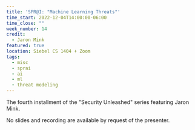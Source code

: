 ```yaml
---
title: 'SPR@I: "Machine Learning Threats"'
time_start: 2022-12-04T14:00:00-06:00
time_close: ""
week_number: 14
credit:
  - Jaron Mink
featured: true
location: Siebel CS 1404 + Zoom
tags:
  - misc
  - sprai
  - ai
  - ml
  - threat modeling
---
```

The fourth installment of the "Security Unleashed" series featuring Jaron Mink.

No slides and recording are available by request of the presenter.
